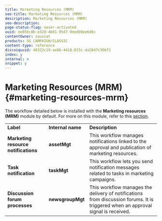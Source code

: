 ```yaml
---
title: Marketing Resources (MRM)
seo-title: Marketing Resources (MRM)
description: Marketing Resources (MRM)
seo-description: 
page-status-flag: never-activated
uuid: ee85bc8b-e320-4b01-95d7-9eedb9ee6d6c
contentOwner: sauviat
products: SG_CAMPAIGN/CLASSIC
content-type: reference
discoiquuid: 40322c19-ae8b-4410-815c-da2847c366f2
index: y
internal: n
snippet: y
---
```


# Marketing Resources (MRM){#marketing-resources-mrm}

The workflow detailed below is installed with the **Marketing resources (MRM)** module by default. For more on this module, refer to this [section](../../campaign/using/designing-marketing-campaigns.md).

<table> 
 <tbody> 
  <tr> 
   <td> <strong>Label</strong><br /> </td> 
   <td> <strong>Internal name</strong><br /> </td> 
   <td> <strong>Description</strong><br /> </td> 
  </tr> 
  <tr> 
   <td> <strong>Marketing resource notifications</strong><br /> </td> 
   <td> <strong>assetMgt</strong><br /> </td> 
   <td> This workflow manages notifications linked to the approval and publication of marketing resources. <br /> </td> 
  </tr> 
  <tr> 
   <td> <strong>Task notification</strong><br /> </td> 
   <td> <strong>taskMgt</strong><br /> </td> 
   <td> This workflow lets you send notification messages related to tasks in marketing campaigns.<br /> </td> 
  </tr> 
  <tr> 
   <td> <strong>Discussion forum processes</strong><br /> </td> 
   <td> <strong>newsgroupMgt</strong><br /> </td> 
   <td> This workflow manages the delivery of notifications from discussion forums. It is triggered when an approval signal is received.<br /> </td> 
  </tr> 
 </tbody> 
</table>

